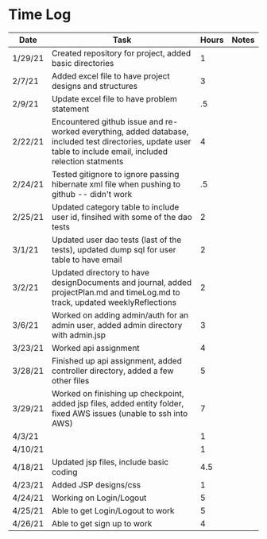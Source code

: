 # Time Log

| Date | Task | Hours | Notes|
|------|------|-------|------|
| 1/29/21 | Created repository for project, added basic directories| 1 | |
| 2/7/21 | Added excel file to have project designs and structures | 3  |   | 
| 2/9/21 | Update excel file to have problem statement | .5  |   | 
| 2/22/21 | Encountered github issue and re-worked everything, added database, included test directories, update user table to include email, included relection statments | 4  |   | 
| 2/24/21 | Tested gitignore to ignore passing hibernate xml file when pushing to github -- didn't work | .5  |   | 
| 2/25/21 | Updated category table to include user id, finsihed with some of the dao tests | 2  |   | 
| 3/1/21 | Updated user dao tests (last of the tests), updated dump sql for user table to have email | 2  |   | 
| 3/2/21 | Updated directory to have designDocuments and journal, added projectPlan.md and timeLog.md to track, updated weeklyReflections | 2  |   | 
| 3/6/21 | Worked on adding admin/auth for an admin user, added admin directory with admin.jsp | 3  |   |
| 3/23/21 | Worked api assignment | 4  |   |
| 3/28/21 | Finished up api assignment, added controller directory, added a few other files | 5  |   |
| 3/29/21 | Worked on finishing up checkpoint, added jsp files, added entity folder, fixed AWS issues (unable to ssh into AWS) | 7  |   |
| 4/3/21 |  | 1 |   |
| 4/10/21 |  | 1 |   |
| 4/18/21 | Updated jsp files, include basic coding | 4.5 |   |
| 4/23/21 | Added JSP designs/css | 1 |   |
| 4/24/21 | Working on Login/Logout | 5 |   |
| 4/25/21 | Able to get Login/Logout to work | 5 |   |
| 4/26/21 | Able to get sign up to work | 4 |   |
